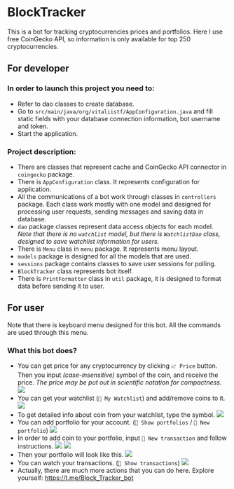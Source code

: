 # BlockTracker
This is a bot for tracking cryptocurrencies prices and portfolios.
Here I use free CoinGecko API, so information is only available for top 250 cryptocurrencies.
## For developer
### In order to launch this project you need to:
- Refer to dao classes to create database.
- Go to `src/main/java/org/vitaliistf/AppConfiguration.java`
and fill static fields with your database connection information, bot username and token.
- Start the application.
### Project description:
- There are classes that represent cache and CoinGecko API connector in `coingecko` package.
- There is `AppConfiguration` class. It represents configuration for application.
- All the communications of a bot work through classes in `controllers` package.
Each class work mostly with one model and designed for processing user requests, 
sending messages and saving data in database.
- `dao` package classes represent data access objects for each model.
_Note that there is no `watchlist` model, but there is `WatchlistDao` class, 
designed to save watchlist information for users._ 
- There is `Menu` class in `menu` package. It represents menu layout.
- `models` package is designed for all the models that are used.
- `sessions` package contains classes to save user sessions for polling.
- `BlockTracker` class represents bot itself.
- There is `PrintFormatter` class in `util` package, it is designed to format 
data before sending it to user.
## For user
Note that there is keyboard menu designed for this bot. All the commands are used through this menu.
### What this bot does?
- You can get price for any cryptocurrency by clicking `📈 Price` button. Then you input _(case-insensitive)_ symbol 
of the coin, and receive the price. _The price may be put out in scientific notation for compactness._
![](demo/1.png)
- You can get your watchlist (`👀 My Watchlist`) and add/remove coins to it.
![](demo/2.png)
- To get detailed info about coin from your watchlist, type the symbol.
![](demo/3.png)
- You can add portfolio for your account. (`💼 Show portfolios` / `💼 New portfolio`)
![](demo/4.png)
- In order to add coin to your portfolio, input `📃 New transaction` and follow instructions.
![](demo/5.png)
![](demo/6.png)
- Then your portfolio will look like this.
![](demo/7.png)
- You can watch your transactions. (`📃 Show transactions`)
![](demo/8.png)
- Actually, there are much more actions that you can do here. 
Explore yourself: https://t.me/Block_Tracker_bot
